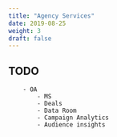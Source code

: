 ```yaml
---
title: "Agency Services"
date: 2019-08-25
weight: 3
draft: false
---
```


## TODO

        - OA
            - MS
            - Deals
            - Data Room
            - Campaign Analytics
            - Audience insights